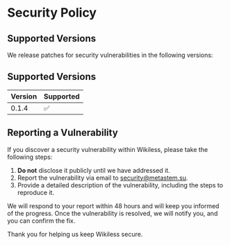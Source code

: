 # Security Policy

## Supported Versions

We release patches for security vulnerabilities in the following versions:

## Supported Versions

| Version | Supported          |
| ------- | ------------------ |
| 0.1.4   | :white_check_mark: |

## Reporting a Vulnerability

If you discover a security vulnerability within Wikiless, please take the following steps:

1. **Do not** disclose it publicly until we have addressed it.
2. Report the vulnerability via email to [security@metastem.su](mailto:security@metastem.su).
3. Provide a detailed description of the vulnerability, including the steps to reproduce it.

We will respond to your report within 48 hours and will keep you informed of the progress. Once the vulnerability is resolved, we will notify you, and you can confirm the fix.

Thank you for helping us keep Wikiless secure.
